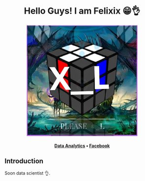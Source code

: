 <h1 align="center">Hello Guys! I am Felixix 😁👌</h1>

<div align="center">
  <img src="/image/perfil.jpg" height=360
</a>
</div>

<h4 align="center">
  <b><a href="">Data Analytics</a></b>
  •
  <a href="https://www.facebook.com/FelixixLG" target="_blank">Facebook</a>
</h3>

## Introduction
Soon data scientist 👌.
